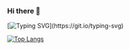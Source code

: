 ### Hi there 👋

[![Typing SVG](https://readme-typing-svg.herokuapp.com?font=Press+Start+2P&duration=5000&color=5658F7&width=850&lines=Console.WriteLine(%22Welcome+to+my+profile!%22);cout+%3C%3C+%22I'm+EnderIce2+(or+Alex)%22+%3C%3C+endl;printf(%22I+like+mostly+C%23%2C+C+and+C%2B%2B%22);puts+'And+computer+stuff';writeln+('I+use+Linux+as+my+main+OS');print(%22Maybe+I+will+learn+more+languages%22);db++++'in+the+future!'%2C+14%2C+0;echo+%22I'm+usualy+a+Night+Owl%22;System.out.println(%22Check+out+my+projects+like%3A%22);console.log(%22SDR-RPC%22);%3Ch1%3EFennixProject%3Ch1%3E;BEGIN+DISPLAY(%22Bye!%22)+END.)](https://git.io/typing-svg)

[![Top Langs](https://github-readme-stats.vercel.app/api/top-langs/?username=EnderIce2&theme=radical)](https://github.com/EnderIce2)
